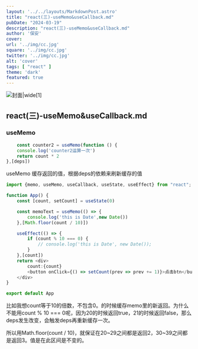 ```yaml
---
layout: '../../layouts/MarkdownPost.astro'
title: "react(三)-useMemo&useCallback.md"
pubDate: "2024-03-19"
description: "react(三)-useMemo&useCallback.md"
author: '保安'
cover:
url: '../img/cc.jpg'
square: '../img/cc.jpg'
twitter: '../img/cc.jpg'
alt: 'cover'
tags: [ "react" ]
theme: 'dark'
featured: true
---
```


![封面|wide](/img/cc.jpg)[1]

## react(三)-useMemo&useCallback.md

### useMemo

```typescript
    const counter2 = useMemo(function () {
    console.log('counter2运算一次')
    return count * 2
},[deps])
```
useMemo 缓存返回的值，根据deps的依赖来刷新缓存的值

```typescript jsx
import {memo, useMemo, useCallback, useState, useEffect} from "react";

function App() {
    const [count, setCount] = useState(0)

    const memoText = useMemo(() => {
        console.log('this is Date',new Date())
    },[Math.floor(count / 10)])

    useEffect(() => {
        if (count % 10 === 0) {
            // console.log('this is Date', new Date());
        }
    },[count])
    return <div>
        count:{count}
        <button onClick={() => setCount(prev => prev += 1)}>点击btn</button>
    </div>
}

export default App
```

比如我想count等于10的倍数，不包含0。的时候缓存memo里的新返回。为什么不能用count % 10 === 0呢，因为20的时候返回true，21的时候返回false，那么deps发生改变，会触发deps再重新缓存一次。

所以用Math.floor(count / 10)，就保证在20~29之间都是返回2，30~39之间都是返回3。值是在此区间是不变的。
